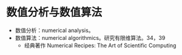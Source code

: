 # 数值分析与数值算法

* 数值分析：numerical analysis。
* 数值算法：numerical algorithmics。研究有限维算法。34，39
  * 经典著作 Numerical Recipes: The Art of Scientific Computing 
